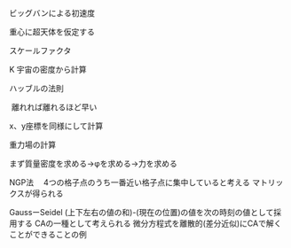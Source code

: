 ビッグバンによる初速度

重心に超天体を仮定する

スケールファクタ

K 宇宙の密度から計算

ハッブルの法則

​	離れれば離れるほど早い



x、y座標を同様にして計算

重力場の計算

まず質量密度を求める→φを求める→力を求める

NGP法　
4つの格子点のうち一番近い格子点に集中していると考える
マトリックスが得られる

GaussーSeidel
	(上下左右の値の和)-(現在の位置)の値を次の時刻の値として採用する
	CAの一種として考えられる
	微分方程式を離散的(差分近似)にCAで解くことができることの例